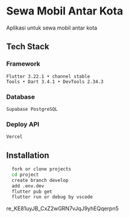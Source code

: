 
# Sewa Mobil Antar Kota

Aplikasi untuk sewa mobil antar kota

## Tech Stack

### Framework

```
Flutter 3.22.1 • channel stable
Tools • Dart 3.4.1 • DevTools 2.34.3
```

### Database

```
Supabase PostgreSQL
```

### Deploy API

```
Vercel
```

## Installation

```bash
  fork or clone projects
  cd project
  create branch develop
  add .env.dev
  flutter pub get
  flutter run or debug by vscode
```

re_KE81uyJB_CxZ2wGRN7vJqJ9yhEQqerpn5
